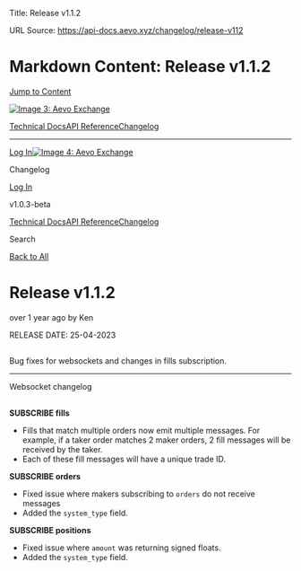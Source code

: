 Title: Release v1.1.2

URL Source: https://api-docs.aevo.xyz/changelog/release-v112

Markdown Content:
Release v1.1.2
===============
                                                                                                       

[Jump to Content](https://api-docs.aevo.xyz/changelog/release-v112#content)

[![Image 3: Aevo Exchange](https://files.readme.io/dbce2d9-Aevo_Logotype_White.svg)](https://api-docs.aevo.xyz/reference)

[Technical Docs](https://api-docs.aevo.xyz/docs)[API Reference](https://api-docs.aevo.xyz/reference)[Changelog](https://api-docs.aevo.xyz/changelog)

* * *

[Log In](https://api-docs.aevo.xyz/login?redirect_uri=/changelog/release-v112)[![Image 4: Aevo Exchange](https://files.readme.io/dbce2d9-Aevo_Logotype_White.svg)](https://api-docs.aevo.xyz/reference)

Changelog

[Log In](https://api-docs.aevo.xyz/login?redirect_uri=/changelog/release-v112)

v1.0.3-beta

[Technical Docs](https://api-docs.aevo.xyz/docs)[API Reference](https://api-docs.aevo.xyz/reference)[Changelog](https://api-docs.aevo.xyz/changelog)

Search

[Back to All](https://api-docs.aevo.xyz/changelog)

Release v1.1.2
==============

over 1 year ago by Ken

RELEASE DATE: 25-04-2023

[](https://api-docs.aevo.xyz/changelog/release-v112#release-date-25-04-2023)
--------------------------------------------------------------------------------------------------------

Bug fixes for websockets and changes in fills subscription.

* * *

Websocket changelog

[](https://api-docs.aevo.xyz/changelog/release-v112#websocket-changelog)
-----------------------------------------------------------------------------------------------

**SUBSCRIBE fills**

*   Fills that match multiple orders now emit multiple messages. For example, if a taker order matches 2 maker orders, 2 fill messages will be received by the taker.
*   Each of these fill messages will have a unique trade ID.

**SUBSCRIBE orders**

*   Fixed issue where makers subscribing to `orders` do not receive messages
*   Added the `system_type` field.

**SUBSCRIBE positions**

*   Fixed issue where `amount` was returning signed floats.
*   Added the `system_type` field.
